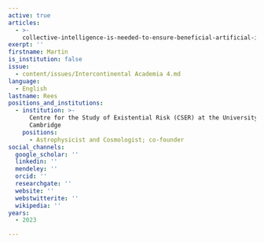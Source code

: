 ```yaml
---
active: true
articles:
  - >-
    collective-intelligence-is-needed-to-ensure-beneficial-artificial-intelligence
exerpt: ''
firstname: Martin
is_institution: false
issue:
  - content/issues/Intercontinental Academia 4.md
language:
  - English
lastname: Rees
positions_and_institutions:
  - institution: >-
      Centre for the Study of Existential Risk (CSER) at the University of
      Cambridge
    positions:
      - Astrophysicist and Cosmologist; co-founder
social_channels:
  google_scholar: ''
  linkedin: ''
  mendeley: ''
  orcid: ''
  researchgate: ''
  website: ''
  webstwitterite: ''
  wikipedia: ''
years:
  - 2023

---
```

